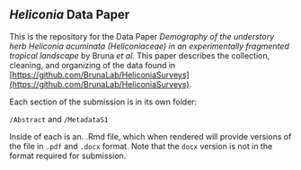 ## _Heliconia_ Data Paper

This is the repository for the Data Paper *Demography of the understory herb _Heliconia acuminata_ (Heliconiaceae) in an experimentally fragmented tropical landscape* by Bruna _et al._ This paper describes the collection, cleaning, and organizing of the data found in [https://github.com/BrunaLab/HeliconiaSurveys](https://github.com/BrunaLab/HeliconiaSurveys). 

Each section of the submission is in its own folder: 

`/Abstract` and `/MetadataS1`

Inside of each is an. .Rmd file, which when rendered will provide versions of the file in `.pdf` and `.docx` format. Note that the `docx` version is not in the format required for submission. 
